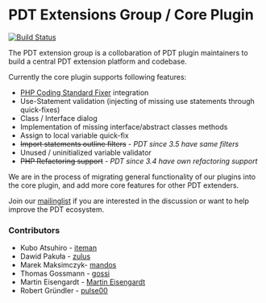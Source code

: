 PDT Extensions Group / Core Plugin
==================================

[![Build Status](https://travis-ci.org/pdt-eg/Core-Plugin.svg?branch=master)](https://travis-ci.org/pdt-eg/Core-Plugin)

The PDT extension group is a collobaration of PDT plugin maintainers to build a central PDT extension platform and codebase.

Currently the core plugin supports following features:

- [PHP Coding Standard Fixer](http://cs.sensiolabs.org/) integration
- Use-Statement validation (injecting of missing use statements through quick-fixes)
- Class / Interface dialog
- Implementation of missing interface/abstract classes methods
- Assign to local variable quick-fix
- ~~Import statements outline filters~~ - _PDT since 3.5 have same filters_
- Unused / uninitialized variable validator
- ~~PHP Refactoring support~~ - _PDT since 3.4 have own refactoring support_


We are in the process of migrating general functionality of our plugins into the core plugin, and add more core features for
other PDT extenders.

Join our [mailinglist](https://groups.google.com/forum/?fromgroups#!forum/pdt-extensions-platform) if you are interested in the discussion or want to help improve the PDT ecosystem.


### Contributors

- Kubo Atsuhiro - [iteman](https://github.com/iteman)
- Dawid Pakuła - [zulus](https://github.com/zulus)
- Marek Maksimczyk- [mandos](https://github.com/Mandos)
- Thomas Gossmann - [gossi](https://github.com/gossi)
- Martin Eisengardt - [Martin Eisengardt](https://github.com/mepeisen)
- Robert Gründler - [pulse00](https://github.com/pulse00)
